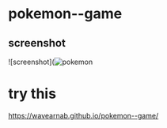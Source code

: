 # pokemon--game
## screenshot
![screenshot](![pokemon](https://github.com/wavearnab/pokemon--game/assets/132093074/3b94e409-0bee-4a77-8190-416e2113b4c2)

# try this
https://wavearnab.github.io/pokemon--game/
